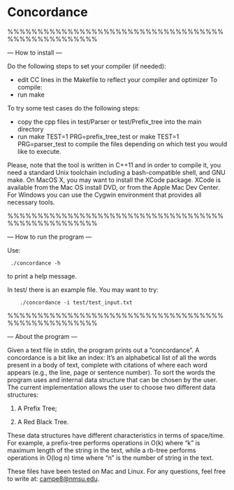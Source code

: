 Concordance
===========
%%%%%%%%%%%%%%%%%%%%%%%%%%%%%%%%%%%%%%%%%%%%%%%%%%%

— How to install —

Do the following steps to set your compiler (if needed):
- edit CC lines in the Makefile to reflect your compiler and optimizer
To compile:
- run make

To try some test cases do the following steps:
- copy the cpp files in test/Parser or test/Prefix_tree into the main directory
- run
	make TEST=1 PRG=prefix_tree_test
 or
	make TEST=1 PRG=parser_test
to compile the files depending on which test you would like to execute.

Please, note that the tool is written in C++11 and in order to compile it, you need a standard Unix toolchain including a bash-compatible shell, and GNU make. 
On MacOS X, you may want to install the XCode package. 
XCode is available from the Mac OS install DVD, or from the Apple Mac Dev Center. 
For Windows you can use the Cygwin environment that provides all necessary tools.

%%%%%%%%%%%%%%%%%%%%%%%%%%%%%%%%%%%%%%%%%%%%%%%%%%%

— How to run the program —

Use:

	 ./concordance -h
to print a help message.

In test/ there is an example file. 
You may want to try:

		./concordance -i test/test_input.txt

%%%%%%%%%%%%%%%%%%%%%%%%%%%%%%%%%%%%%%%%%%%%%%%%%%%

— About the program —

Given a text file in stdin, the program prints out a “concordance”.
A concordance is a bit like an index: It’s an alphabetical list of all the words present in a body of text,
complete with citations of where each word appears (e.g., the line, page or sentence number). 
To sort the words the program uses and internal data structure that can be chosen by the user.
The current implementation allows the user to choose two different data structures:

1) A Prefix Tree;

2) A Red Black Tree.

These data structures have different characteristics in terms of space/time.
For example, a prefix-tree performs operations in O(k) where “k” is maximum length of the string in the text, while a rb-tree performs operations in O(log n) time where “n” is the number of string in the text.

These files have been tested on Mac and Linux.
For any questions, feel free to write at: campe8@nmsu.edu.

